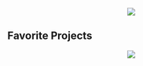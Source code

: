 <p align="center">
<img src="https://user-images.githubusercontent.com/82742269/178590518-7d01e6c0-633a-4647-814a-7a4a83e8c1d9.gif">

<h2>Favorite Projects</h2>
<p align="center">
<img src="https://user-images.githubusercontent.com/82742269/178171883-5fab3c75-7f3c-45b9-b330-8b59c0e70b6b.gif">
</p>

